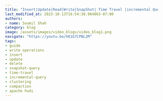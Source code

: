 ```yaml
---
title: "Insert|Update|Read|Write|SnapShot| Time Travel |incremental Query on Apache Hudi datalake (S3)"
last_modified_at: 2023-10-13T16:54:38.964863-07:00
authors:
- name: Soumil Shah
category: blog
image: /assets/images/video_blogs/video_blog1.png
navigate: "https://youtu.be/hK1G7CPBL2M"
tags:
- guide
- write operations
- insert
- update
- delete
- snapshot-query
- time-travel
- incremental-query
- clustering
- compaction
- apache hudi
---
```

